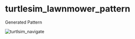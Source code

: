 # turtlesim_lawnmower_pattern

Generated Pattern

![turtlsim_navigate](https://user-images.githubusercontent.com/32699857/152714534-eb0c4d53-1f0a-41b8-bfc9-0f6dabc6a15f.png)
